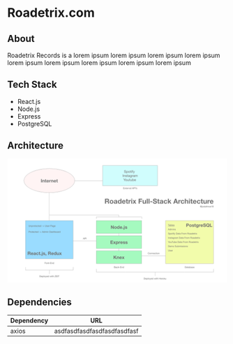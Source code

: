 # Roadetrix.com

## About
Roadetrix Records is a lorem ipsum lorem ipsum lorem ipsum lorem ipsum
lorem ipsum lorem ipsum lorem ipsum lorem ipsum lorem ipsum

## Tech Stack
- React.js
- Node.js
- Express
- PostgreSQL

## Architecture
![ ](read_me_images/architecture.png)

## Dependencies
| Dependency | URL                                 |
|------------|-------------------------------------|
|   axios    | asdfasdfasdfasdfasdfasdfasf         |